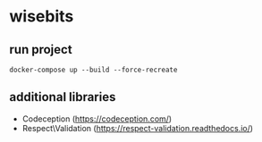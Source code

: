 # wisebits

## run project
```
docker-compose up --build --force-recreate
```


## additional libraries

* Codeception (https://codeception.com/)
* Respect\Validation (https://respect-validation.readthedocs.io/)

